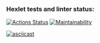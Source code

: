 ### Hexlet tests and linter status:
[![Actions Status](https://github.com/tanvartdinov/fullstack-javascript-project-44/workflows/hexlet-check/badge.svg)](https://github.com/tanvartdinov/fullstack-javascript-project-44/actions)
[![Maintainability](https://api.codeclimate.com/v1/badges/d8a7ca85abc1e24912a8/maintainability)](https://codeclimate.com/github/tanvartdinov/fullstack-javascript-project-44/maintainability)

[![asciicast](https://asciinema.org/a/jz6Meq9zwDuw9OfJLMJ4W7K1T.svg)](https://asciinema.org/a/jz6Meq9zwDuw9OfJLMJ4W7K1T)